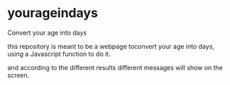 yourageindays
=============

Convert your age into days

this repository is meant to be a webpage toconvert your age into days, using a Javascript function to do it. 

and according to the different results different messages will show on the screen.
